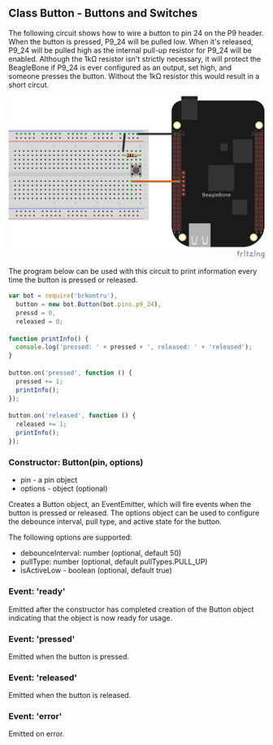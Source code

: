 ## Class Button - Buttons and Switches

The following circuit shows how to wire a button to pin 24 on the P9 header.
When the button is pressed, P9_24 will be pulled low. When it's released,
P9_24 will be pulled high as the internal pull-up resistor for 
P9_24 will be enabled. Although the 1kΩ resistor isn't strictly necessary,
it will protect the BeagleBone if P9_24 is ever configured as an output,
set high, and someone presses the button. Without the 1kΩ resistor this
would result in a short circut.

<img src="https://github.com/fivdi/brkontru/raw/master/doc/button.png">

The program below can be used with this circuit to print information every
time the button is pressed or released.

```js
var bot = require('brkontru'),
  button = new bot.Button(bot.pins.p9_24),
  pressd = 0,
  released = 0;

function printInfo() {
  console.log('pressed: ' + pressed + ', released: ' + 'released');
}

button.on('pressed', function () {
  pressed += 1;
  printInfo();
});

button.on('released', function () {
  released += 1;
  printInfo();
});
```

### Constructor: Button(pin, options)
- pin - a pin object
- options - object (optional)

Creates a Button object, an EventEmitter, which will fire events when the
button is pressed or released. The options object can be used to configure
the debounce interval, pull type, and active state for the button.

The following options are supported:
- debounceInterval: number (optional, default 50)
- pullType: number (optional, default pullTypes.PULL_UP)
- isActiveLow - boolean (optional, default true)

### Event: 'ready'
Emitted after the constructor has completed creation of the Button object
indicating that the object is now ready for usage.

### Event: 'pressed'
Emitted when the button is pressed.

### Event: 'released'
Emitted when the button is released.

### Event: 'error'
Emitted on error.

